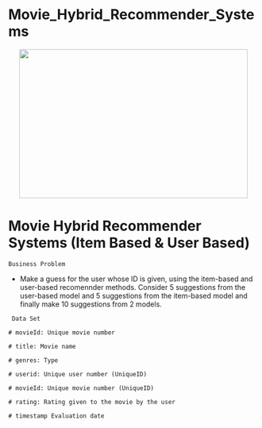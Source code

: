 # Movie_Hybrid_Recommender_Systems

<p align="center">
  <img width="460" height="300" src="https://user-images.githubusercontent.com/61653147/226956649-c7725156-e14f-4b4d-88b4-998930f685d2.jpg">
</p>


# Movie Hybrid Recommender Systems (Item Based &amp; User Based) 


```Business Problem```

* Make a guess for the user whose ID is given, using the item-based and user-based recomennder methods. Consider 5 suggestions from the user-based model and 5 suggestions from the item-based model and finally make 10 suggestions from 2 models.


``` Data Set```

``` 
# movieId: Unique movie number

# title: Movie name

# genres: Type

# userid: Unique user number (UniqueID)

# movieId: Unique movie number (UniqueID)

# rating: Rating given to the movie by the user

# timestamp Evaluation date

````
